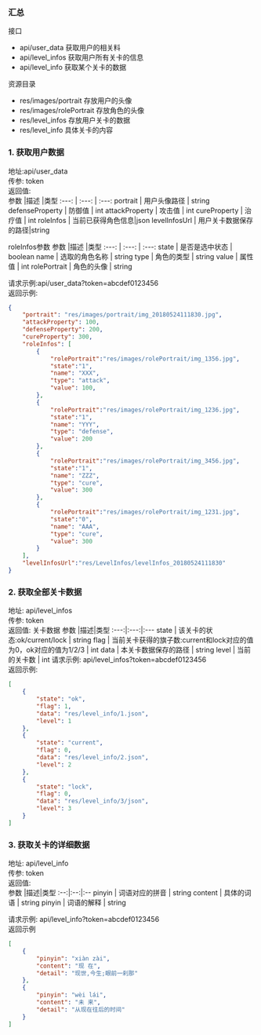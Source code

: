 ### 汇总
接口
* api/user_data 获取用户的相关料
* api/level_infos 获取用户所有关卡的信息
* api/level_info 获取某个关卡的数据

资源目录
* res/images/portrait   存放用户的头像
* res/images/rolePortrait   存放角色的头像
* res/level_infos   存放用户关卡的数据
* res/level_info    具体关卡的内容

### 1. 获取用户数据
地址:api/user_data  
传参: token  
返回值:  
参数              |描述          |类型
:---:            | :---:        | :---:
portrait         | 用户头像路径  | string 
defenseProperty  | 防御值       | int
attackProperty   | 攻击值       | int
cureProperty     | 治疗值       | int
roleInfos         | 当前已获得角色信息|json
levelInfosUrl     | 用户关卡数据保存的路径|string 

roleInfos参数
参数              |描述          |类型
:---:            | :---:        | :---:
state   |   是否是选中状态  |   boolean
name    |   选取的角色名称  |   string
type    |   角色的类型      |   string
value   |   属性值          |   int
rolePortrait    | 角色的头像 | string

请求示例:api/user_data?token=abcdef0123456  
返回示例:
```json
{
    "portrait": "res/images/portrait/img_20180524111830.jpg",
    "attackProperty": 100,
    "defenseProperty": 200,
    "cureProperty": 300,
    "roleInfos": [
        {
            "rolePortrait":"res/images/rolePortrait/img_1356.jpg",
            "state":"1",
            "name": "XXX",
            "type": "attack",
            "value": 100,
        },
        {
            "rolePortrait":"res/images/rolePortrait/img_1236.jpg",
            "state":"1",
            "name": "YYY",
            "type": "defense",
            "value": 200
        },
        {
            "rolePortrait":"res/images/rolePortrait/img_3456.jpg",
            "state":"1",
            "name": "ZZZ",
            "type": "cure",
            "value": 300
        },
        {
            "rolePortrait":"res/images/rolePortrait/img_1231.jpg",
            "state":"0",
            "name": "AAA",
            "type": "cure",
            "value": 300
        }
    ],
    "levelInfosUrl":"res/LevelInfos/levelInfos_20180524111830"
}
```
### 2. 获取全部关卡数据
地址: api/level_infos  
传参: token  
返回值: 关卡数据
参数 |描述|类型
:---:|:---:|:---
state   |   该关卡的状态:ok/current/lock    |   string
flag    |   当前关卡获得的旗子数:current和lock对应的值为0，ok对应的值为1/2/3    |    int
data    |   本关卡数据保存的路径    |   string
level   |   当前的关卡数    |   int
请求示例: api/level_infos?token=abcdef0123456  
返回示例:
```json
[
    {
        "state": "ok",
        "flag": 1,
        "data": "res/level_info/1.json",
        "level": 1
    },
    {
        "state": "current",
        "flag": 0,
        "data": "res/level_info/2.json",
        "level": 2
    },
    {
        "state": "lock",
        "flag": 0,
        "data": "res/level_info/3/json",
        "level": 3
    }
]
```
### 3. 获取关卡的详细数据
地址: api/level_info  
传参: token  
返回值:  
参数 |描述|类型
:--:|:--:|:--
pinyin  |   词语对应的拼音  |   string
content |   具体的词语     |   string
pinyin  |   词语的解释      |   string

请求示例: api/level_info?token=abcdef0123456  
返回示例
```json
[
    {
        "pinyin": "xiàn zài",
        "content": "现 在",
        "detail": "现世,今生;眼前一刹那"
    },
    {
        "pinyin": "wèi lái",
        "content": "未 来",
        "detail": "从现在往后的时间"
    }
]
```
